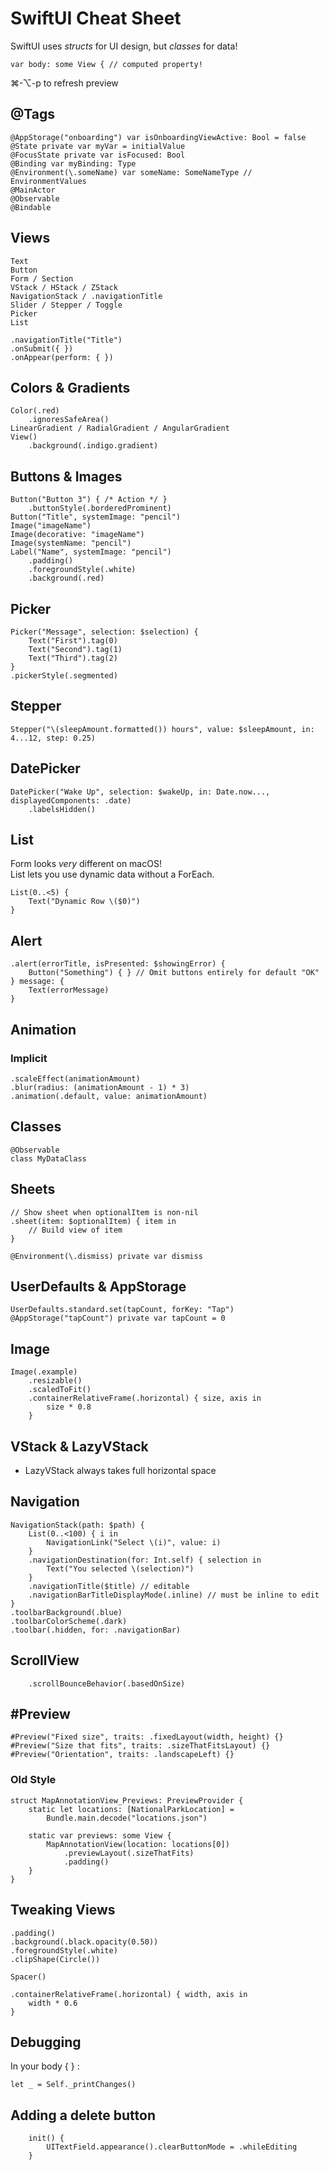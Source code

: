 # SwiftUI Cheat Sheet
SwiftUI uses *structs* for UI design, but *classes* for data!

```
var body: some View { // computed property!
```

⌘-⌥-p to refresh preview

## @Tags

 ```
@AppStorage("onboarding") var isOnboardingViewActive: Bool = false
@State private var myVar = initialValue
@FocusState private var isFocused: Bool
@Binding var myBinding: Type
@Environment(\.someName) var someName: SomeNameType // EnvironmentValues
@MainActor
@Observable
@Bindable
```

## Views
```
Text
Button
Form / Section
VStack / HStack / ZStack
NavigationStack / .navigationTitle
Slider / Stepper / Toggle
Picker
List

.navigationTitle("Title")
.onSubmit({ })
.onAppear(perform: { })
```

## Colors & Gradients
```
Color(.red)
    .ignoresSafeArea()
LinearGradient / RadialGradient / AngularGradient
View()
    .background(.indigo.gradient)
```

## Buttons & Images
```
Button("Button 3") { /* Action */ }
    .buttonStyle(.borderedProminent)
Button("Title", systemImage: "pencil")
Image("imageName")
Image(decorative: "imageName")
Image(systemName: "pencil")
Label("Name", systemImage: "pencil")
    .padding()
    .foregroundStyle(.white)
    .background(.red)
```

## Picker
```
Picker("Message", selection: $selection) {
    Text("First").tag(0)
    Text("Second").tag(1)
    Text("Third").tag(2)
}
.pickerStyle(.segmented)
```

## Stepper
```
Stepper("\(sleepAmount.formatted()) hours", value: $sleepAmount, in: 4...12, step: 0.25)
```

## DatePicker
```
DatePicker("Wake Up", selection: $wakeUp, in: Date.now..., displayedComponents: .date)
    .labelsHidden()
```

## List
Form looks *very* different on macOS!<br/>
List lets you use dynamic data without a ForEach.
```
List(0..<5) {
    Text("Dynamic Row \($0)")
}
```

## Alert
```
.alert(errorTitle, isPresented: $showingError) {
    Button("Something") { } // Omit buttons entirely for default "OK"
} message: {
    Text(errorMessage)
}
```

## Animation
### Implicit
```
.scaleEffect(animationAmount)
.blur(radius: (animationAmount - 1) * 3)
.animation(.default, value: animationAmount)
```

## Classes
```
@Observable
class MyDataClass
```

## Sheets

```
// Show sheet when optionalItem is non-nil
.sheet(item: $optionalItem) { item in
    // Build view of item
}

@Environment(\.dismiss) private var dismiss
```

## UserDefaults & AppStorage
```
UserDefaults.standard.set(tapCount, forKey: "Tap")
@AppStorage("tapCount") private var tapCount = 0
```

## Image
```
Image(.example)
    .resizable()
    .scaledToFit()
    .containerRelativeFrame(.horizontal) { size, axis in
        size * 0.8
    }
```

## VStack & LazyVStack
* LazyVStack always takes full horizontal space

## Navigation
```
NavigationStack(path: $path) {
    List(0..<100) { i in
        NavigationLink("Select \(i)", value: i)
    }
    .navigationDestination(for: Int.self) { selection in
        Text("You selected \(selection)")
    }
    .navigationTitle($title) // editable
    .navigationBarTitleDisplayMode(.inline) // must be inline to edit
}
.toolbarBackground(.blue)
.toolbarColorScheme(.dark)
.toolbar(.hidden, for: .navigationBar)
```

## ScrollView
```
    .scrollBounceBehavior(.basedOnSize)
```

## #Preview

```
#Preview("Fixed size", traits: .fixedLayout(width, height) {}
#Preview("Size that fits", traits: .sizeThatFitsLayout) {}
#Preview("Orientation", traits: .landscapeLeft) {}
```
    
### Old Style

```
struct MapAnnotationView_Previews: PreviewProvider {
    static let locations: [NationalParkLocation] =
    	Bundle.main.decode("locations.json")

    static var previews: some View {
	    MapAnnotationView(location: locations[0])
    	    .previewLayout(.sizeThatFits)
        	.padding()
	}
}
```

## Tweaking Views

```
.padding()
.background(.black.opacity(0.50))
.foregroundStyle(.white)
.clipShape(Circle())

Spacer()

.containerRelativeFrame(.horizontal) { width, axis in
    width * 0.6
}
```

## Debugging
In your body { } :

```
let _ = Self._printChanges()
```

## Adding a delete button
```
    init() {
        UITextField.appearance().clearButtonMode = .whileEditing
    }
```